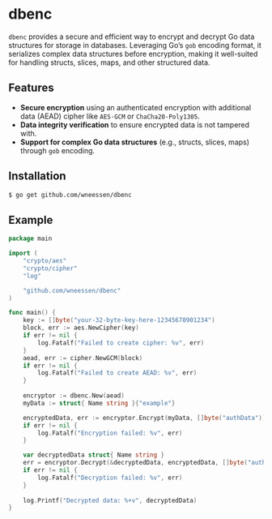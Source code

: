# dbenc

`dbenc` provides a secure and efficient way to encrypt and decrypt Go data structures for storage in databases. Leveraging Go’s `gob` encoding format, it serializes complex data structures before encryption, making it well-suited for handling structs, slices, maps, and other structured data.

## Features

- **Secure encryption** using an authenticated encryption with additional data (AEAD) cipher like `AES-GCM` or `ChaCha20-Poly1305`.
- **Data integrity verification** to ensure encrypted data is not tampered with.
- **Support for complex Go data structures** (e.g., structs, slices, maps) through `gob` encoding.

## Installation

```bash
$ go get github.com/wneessen/dbenc
```

## Example
```go
package main

import (
    "crypto/aes"
    "crypto/cipher"
    "log"

    "github.com/wneessen/dbenc"
)

func main() {
    key := []byte("your-32-byte-key-here-12345678901234")
    block, err := aes.NewCipher(key)
    if err != nil {
        log.Fatalf("Failed to create cipher: %v", err)
    }
    aead, err := cipher.NewGCM(block)
    if err != nil {
        log.Fatalf("Failed to create AEAD: %v", err)
    }
    
    encryptor := dbenc.New(aead)
    myData := struct{ Name string }{"example"}

    encryptedData, err := encryptor.Encrypt(myData, []byte("authData"))
    if err != nil {
        log.Fatalf("Encryption failed: %v", err)
    }

    var decryptedData struct{ Name string }
    err = encryptor.Decrypt(&decryptedData, encryptedData, []byte("authData"))
    if err != nil {
        log.Fatalf("Decryption failed: %v", err)
    }
    
    log.Printf("Decrypted data: %+v", decryptedData)
}
```
